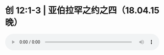# 创 12:1-3 | 亚伯拉罕之约之四（18.04.15晚）

<audio style="width: 100%;" preload="false" controls controlslist="nodownload"><source src="//cdn.simai.ml/audio/mp3/old/24306.mp3" type="audio/mpeg">Your browser does not support the audio element.</audio>


